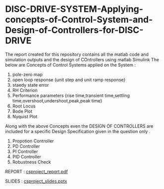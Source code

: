 # DISC-DRIVE-SYSTEM-Applying-concepts-of-Control-System-and-Design-of-Controllers-for-DISC-DRIVE


The report created for this repository contains all the matlab code and simulation outputs and the design of COntrollers using matlab Simulink 
The below are Concepts of Control Systems applied on the System :
1. pole-zero map
2. open loop response {unit step and unit ramp response}
3. staedy state error
4. RH Criterion
5. Performance parameters {rise time,transient time,settling time,overshoot,undershoot,peak,peak time}
6. Root Locus
7. Bode Plot
8. Nyquist Plot

Along with the above Concepts even the DESIGN OF CONTROLLERS are included for a specific Design Specification given in the question only .
1. Propotion Controller
2. PD Controller
3. PI Controller
4. PID Controller
5. Robustness Check



REPORT : [csproject_report.pdf](https://github.com/Tanishqgithub/DISC-DRIVE-SYSTEM-Applying-concepts-of-Control-System-and-Design-of-Controllers-for-DISC-DRIVE/files/13784153/csproject_report.pdf)

SLIDES : [csproject_slides.pptx](https://github.com/Tanishqgithub/DISC-DRIVE-SYSTEM-Applying-concepts-of-Control-System-and-Design-of-Controllers-for-DISC-DRIVE/files/13784156/csproject_slides.pptx)
